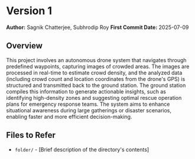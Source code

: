 # Version 1

**Author:** Sagnik Chatterjee, Subhrodip Roy
**First Commit Date:** 2025-07-09

## Overview  
This project involves an autonomous drone system that navigates through predefined waypoints, capturing images of crowded areas. The images are processed in real-time to estimate crowd density, and the analyzed data (including crowd count and location coordinates from the drone's GPS) is structured and transmitted back to the ground station. The ground station compiles this information to generate actionable insights, such as identifying high-density zones and suggesting optimal rescue operation plans for emergency response teams. The system aims to enhance situational awareness during large gatherings or disaster scenarios, enabling faster and more efficient decision-making. 

## Files to Refer  
- `folder/` - [Brief description of the directory's contents]  
